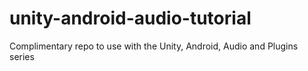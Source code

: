 # unity-android-audio-tutorial
Complimentary repo to use with the Unity, Android, Audio and Plugins series
